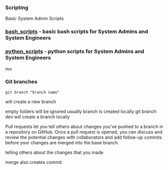 ### Scripting
Basic System Admin Scripts

### [bash_scripts](bash_script) - basic bash scripts for System Admins and System Engineers

### [python_scripts](python_scripts) - python scripts for System Admins and System Engineers
mo
### Git branches
```
git branch "branch name"
```
will create a new branch

empty folders will be ignored
usually branch is created locally
git branch dev will create a branch locally

Pull requests let you tell others about changes you've pushed to a branch in a repository on GitHub. Once a pull request is opened, you can discuss and review the potential changes with collaborators and add follow-up commits before your changes are merged into the base branch.

telling others about the changes that you made

merge also creates commit